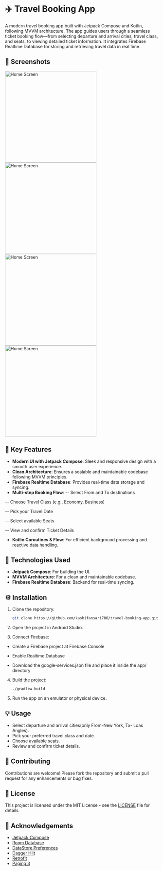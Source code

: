 # ✈️ Travel Booking App

A modern travel booking app built with Jetpack Compose and Kotlin, following MVVM architecture. The app guides users through a seamless ticket booking flow—from selecting departure and arrival cities, travel class, and seats, to viewing detailed ticket information. It integrates Firebase Realtime Database for storing and retrieving travel data in real time.

## 📸 Screenshots

<img src="screenshots/screenshot_1.png" alt="Home Screen" width="300"/>
<img src="screenshots/screenshot_2.png" alt="Home Screen" width="300"/>
<img src="screenshots/screenshot_3.png" alt="Home Screen" width="300"/>
<img src="screenshots/screenshot_4.png" alt="Home Screen" width="300"/>


## 🔑 Key Features

- **Modern UI with Jetpack Compose**: Sleek and responsive design with a smooth user experience.
- **Clean Architecture**: Ensures a scalable and maintainable codebase following MVVM principles.
- **Firebase Realtime Database**: Provides real-time data storage and syncing.
- **Multi-step Booking Flow**: 
-- Select From and To destinations

-- Choose Travel Class (e.g., Economy, Business)

-- Pick your Travel Date

-- Select available Seats

-- View and confirm Ticket Details
- **Kotlin Coroutines & Flow**: For efficient background processing and reactive data handling.


## 🧰 Technologies Used

- **Jetpack Compose**: For building the UI.
- **MVVM Architecture**: For a clean and maintainable codebase.
- **Firebase Realtime Database**: Backend for real-time syncing.



## ⚙️ Installation

1. Clone the repository:
    ```bash
    git clone https://github.com/kashifansari786/travel-booking-app.git
    ```

2. Open the project in Android Studio.

3. Connect Firebase:

- Create a Firebase project at Firebase Console

- Enable Realtime Database

- Download the google-services.json file and place it inside the app/ directory

4. Build the project:
    ```bash
    ./gradlew build
    ```

5. Run the app on an emulator or physical device.

## 💡 Usage

- Select departure and arrival cities(only From-New York, To- Loas Angles).
- Pick your preferred travel class and date.
- Choose available seats.
- Review and confirm ticket details.

## 🤝 Contributing

Contributions are welcome! Please fork the repository and submit a pull request for any enhancements or bug fixes.

## 📄 License

This project is licensed under the MIT License - see the [LICENSE](LICENSE) file for details.

## 🙏 Acknowledgements

- [Jetpack Compose](https://developer.android.com/jetpack/compose)
- [Room Database](https://developer.android.com/training/data-storage/room)
- [DataStore Preferences](https://developer.android.com/topic/libraries/architecture/datastore)
- [Dagger Hilt](https://dagger.dev/hilt/)
- [Retrofit](https://square.github.io/retrofit/)
- [Paging 3](https://developer.android.com/topic/libraries/architecture/paging/v3)
